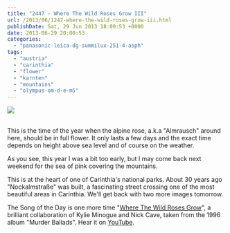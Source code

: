 ```yaml
---
title: "2447 - Where The Wild Roses Grow III"
url: /2013/06/1247-where-the-wild-roses-grow-iii.html
publishDate: Sat, 29 Jun 2013 18:00:53 +0000
date: 2013-06-29 20:00:53
categories: 
  - "panasonic-leica-dg-summilux-251-4-asph"
tags: 
  - "austria"
  - "carinthia"
  - "flower"
  - "karnten"
  - "mountains"
  - "olympus-om-d-e-m5"
---
```

<div class="container">
<div class="center"><a target="_blank" href="https://d25zfm9zpd7gm5.cloudfront.net/1200x1200/2013/20130622_143529_lr.jpg"><img src="https://d25zfm9zpd7gm5.cloudfront.net/0600x0600/2013/20130622_143529_lr.jpg" /></a></div>
</div>
<br />

This is the time of the year when the alpine rose, a.k.a "Almrausch" around here, should be in full flower. It only lasts a few days and the exact time depends on height above sea level and of course on the weather.

<a target="_blank" href="https://d25zfm9zpd7gm5.cloudfront.net/1200x1200/2013/20130622_143319_lr.jpg"><img style="margin: 0pt 10px 0pt 0px; float: left;" src="https://d25zfm9zpd7gm5.cloudfront.net/0150x0150/2013/20130622_143319_lr.jpg" alt="" border="0" /></a> As you see, this year I was a bit too early, but I may come back next weekend for the sea of pink covering the mountains.

<a target="_blank" href="https://d25zfm9zpd7gm5.cloudfront.net/1200x1200/2013/20130622_143450_lr.jpg"><img style="margin: 0pt 0px 0pt 10px; float: right;" src="https://d25zfm9zpd7gm5.cloudfront.net/0150x0150/2013/20130622_143450_lr.jpg" alt="" border="0" /></a> This is at the heart of one of Carinthia's national parks. About 30 years ago "Nockalmstraße" was built, a fascinating street crossing one of the most beautiful areas in Carinthia. We'll get back with two more images tomorrow.

 The Song of the Day is one more time "<a href="http://www.lyricsmode.com/lyrics/n/nick_cave_and_the_bad_seeds/where_the_wild_roses_grow.html" target="_blank">Where The Wild Roses Grow</a>", a brilliant collaboration of Kylie Minogue and Nick Cave, taken from the 1996 album "Murder Ballads". Hear it on <a href="http://www.youtube.com/watch?v=__obh4w6tD8" target="_blank">YouTube</a>.
